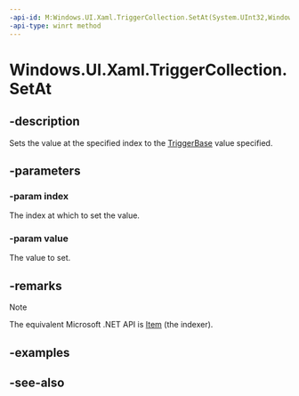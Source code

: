 ```yaml
---
-api-id: M:Windows.UI.Xaml.TriggerCollection.SetAt(System.UInt32,Windows.UI.Xaml.TriggerBase)
-api-type: winrt method
---
```


<!-- Method syntax
public void SetAt(System.UInt32 index, Windows.UI.Xaml.TriggerBase value)
-->

# Windows.UI.Xaml.TriggerCollection.SetAt

## -description
Sets the value at the specified index to the [TriggerBase](triggerbase.md) value specified.



## -parameters
### -param index
The index at which to set the value.

### -param value
The value to set.

## -remarks
> [!NOTE]
> The equivalent Microsoft .NET API is [Item](/dotnet/api/system.collections.objectmodel.collection-1.item) (the indexer).

## -examples

## -see-also
